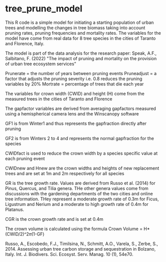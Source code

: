 # tree_prune_model

This R code is a simple model for initiating a starting population of urban trees and modelling the changes in tree biomass taking into account pruning rates, pruning frequencies and mortality rates.  The variables for the model have come from real data for 8 tree species in the cities of Taranto and Florence, Italy.

The model is part of the data analysis for the research paper: Speak, A.F., Salbitano, F. (2022) "The impact of pruning and mortality on the provision of urban tree ecosystem services"

Prunerate = the number of years between pruning events
Pruneadjust = a factor that adjusts the pruning severity i.e. 0.8 reduces the pruning variables by 20%
Mortrate = percentage of trees that die each year

The variables for crown width (CWID) and height (H) come from the measured trees in the cities of Taranto and Florence

The gapfactor variables are derived from averaging gapfactors measured using a hemispherical camera lens and the Winscanopy software

GF1 is from Winter1 and thus represents the gapfraction directly after pruning

GF2 is from Winters 2 to 4 and represents the normal gapfraction for the species

CWIDfact is used to reduce the crown width by a species specific value at each pruning event

CWIDnew and Hnew are the crown widths and heights of new replacement trees and are set at 1m and 2m respectively for all species

GR is the tree growth rate. Values are derived from Russo et al. (2014) for Pinus, Quercus, and Tilia genera.  THe other genera values come from discussions with the gardening departments of the two cities and online tree information. THey represent a moderate growth rate of 0.3m for Ficus, Ligustrum and Nerium and a moderate to high growth rate of 0.4m for Platanus.

CGR is the crown growth rate and is set at 0.4m

The crown volume is calculated using the formula
Crown Volume = H*(CWID/2)^2*π*(1-GF)


Russo, A., Escobedo, F.J., Timilsina, N., Schmitt, A.O., Varela, S., Zerbe, S., 2014. Assessing urban tree carbon storage and sequestration in Bolzano, Italy. Int. J. Biodivers. Sci. Ecosyst. Serv. Manag. 10 (1), 54e70.
